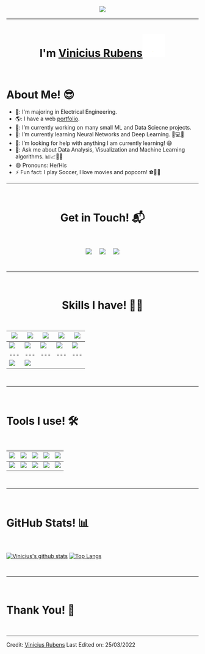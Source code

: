 <p align="center">
  <img src="https://miro.medium.com/max/2048/1*OohqW5DGh9CQS4hLY5FXzA.png" height="230"/>
</p>
<hr>
<h1 align="center">I'm <a href="https://github.com/ViniciusRubens">Vinicius Rubens<a><img src="https://github.com/Kathryn-Jie/Kathryn-Jie/blob/main/wave.gif" width="60px"/></h1>
<Br>
<h1>About Me! 😎</h1>

- 🏫: I'm majoring in Electrical Engineering.
- 🌎: I have a web <a href="https://viniciusrubens.github.io/devlinks">portfolio<a>.
- 🔭: I’m currently working on many small ML and Data Sciecne projects.
- 🌱: I’m currently learning Neural Networks and Deep Learning. 🧠💻🤖
- 🤔: I’m looking for help with anything I am currently learning! 😅
- 💬: Ask me about Data Analysis, Visualization and Machine Learning algorithms. 📊📈🤖🧠
- 😄  Pronouns: He/His
- ⚡  Fun fact: I play Soccer, I love movies and popcorn! ⚽🎥🍿
  
<hr>
<Br>
<h1 align="center">Get in Touch! 📬</h1>
<Br>
<p align="center">
<a href="https://www.linkedin.com/in/vinicius-rubens/" target="blank"><img align="center" src="https://img.shields.io/badge/-Vinicius%20Rubens-blue?style=for-the-badge&logo=linkedin&logoColor=white" /></a> &nbsp;&nbsp;&nbsp;  <a href="mailto:viniciusrubensoliveira@gmail.com" target="blank"><img align="center" src="https://img.shields.io/badge/-viniciusrubensoliveira%40gmail.com-red?style=for-the-badge&logo=gmail&logoColor=white" /></a>    &nbsp;&nbsp;&nbsp;       <a href="https://github.com/ViniciusRubens" target="blank"><img align="center" src="https://img.shields.io/badge/-Vinicius%20Rubens-%09%23000000?style=for-the-badge&logo=github&logoColor=white" /></a>
</p>
  
<Br>
<hr>
<Br>
<h1 align="center">Skills I have! 🤸‍♂</h1>
<Br>
  
|![](https://img.shields.io/badge/Machine%20Learning-brightgreen?style=for-the-badge)|![](https://img.shields.io/badge/ML-Supervized%20Learning-brightgreen?style=for-the-badge)|![](https://img.shields.io/badge/ML-Unsupervized%20Learning-brightgreen?style=for-the-badge)|![](https://img.shields.io/badge/Data%20Analysis-red?style=for-the-badge)|![](https://img.shields.io/badge/DA-Web%20Scraping-red?style=for-the-badge)|
|---|---|---|---|---|
|![](https://img.shields.io/badge/DA-Dashboards-red?style=for-the-badge)|![](https://img.shields.io/badge/Data%20Science-blue?style=for-the-badge)|![](https://img.shields.io/badge/DS-Data%20Cleaning-blue?style=for-the-badge)|![](https://img.shields.io/badge/DS-Data%20Analysis-blue?style=for-the-badge)|![](https://img.shields.io/badge/DS-Data%20Visualization-blue?style=for-the-badge)|
|---|---|---|---|---|
|![](https://img.shields.io/badge/And%20More!-yellow?style=for-the-badge)|![](https://img.shields.io/badge/And%20More!-yellow?style=for-the-badge)|
  
<Br>
<hr>
<Br>
<h1>Tools I use! 🛠️</h1>
<Br>
 
|![](https://img.shields.io/badge/Python-FFD43B?style=for-the-badge&logo=python&logoColor=darkgreen)|![](https://img.shields.io/badge/TensorFlow-FF6F00?style=for-the-badge&logo=TensorFlow&logoColor=white)|![](https://img.shields.io/badge/scikit_learn-F7931E?style=for-the-badge&logo=scikit-learn&logoColor=white)|![](https://img.shields.io/badge/Keras-D00000?style=for-the-badge&logo=Keras&logoColor=white)|![](https://img.shields.io/badge/Jupyter-F37626.svg?&style=for-the-badge&logo=Jupyter&logoColor=white)|
|---|---|---|---|---|
|![](https://img.shields.io/badge/conda-342B029.svg?&style=for-the-badge&logo=anaconda&logoColor=white)|![](https://img.shields.io/badge/Pandas-2C2D72?style=for-the-badge&logo=pandas&logoColor=white)|![](https://img.shields.io/badge/Numpy-777BB4?style=for-the-badge&logo=numpy&logoColor=white)|![](https://img.shields.io/badge/Matplotlib-239120?style=for-the-badge&logo=plotly&logoColor=white)|![](https://img.shields.io/badge/And%20More!-yellow?style=for-the-badge)|


<Br>
<hr>
<Br>
<h1>GitHub Stats! 📊</h1>
<Br>
  
[![Vinicius's github stats](https://github-readme-stats.vercel.app/api?username=ViniciusRubens&show_icons=true&theme=merko)](https://github.com/ViniciusRubens/github-readme-stats) [![Top Langs](https://github-readme-stats.vercel.app/api/top-langs/?username=ViniciusRubens&layout=compact&theme=merko)](https://github.com/ViniciusRubens/github-readme-stats)
  
<Br>
<hr>
<Br>
<h1>Thank You! 🤵 </h1>
<Br>

------

  
Credit: [Vinicius Rubens](https://github.com/ViniciusRubens)
Last Edited on: 25/03/2022
